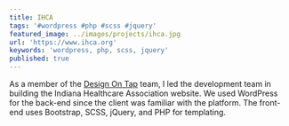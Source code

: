 ```yaml
---
title: IHCA
tags: '#wordpress #php #scss #jquery'
featured_image: ../images/projects/ihca.jpg
url: 'https://www.ihca.org'
keywords: 'wordpress, php, scss, jquery'
published: true
---
```


As a member of the [Design On Tap](https://www.designontap.com) team, I led the development team in building the Indiana Healthcare Association website. We used WordPress for the back-end since the client was familiar with the platform. The front-end uses Bootstrap, SCSS, jQuery, and PHP for templating.
